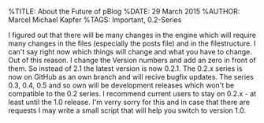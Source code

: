%TITLE: About the Future of pBlog
%DATE: 29 March 2015
%AUTHOR: Marcel Michael Kapfer
%TAGS: Important, 0.2-Series

I figured out that there will be many changes in the engine which will require many changes in the files (especially the posts file) and in the filestructure. I can't say right now which things will change and what you have to change. Out of this reason. I change the Version numbers and add an zero in front of them. So instead of 2.1 the latest version is now 0.2.1. The 0.2.x series is now on GitHub as an own branch and will recive bugfix updates. The series 0.3, 0.4, 0.5 and so own will be development releases which won't be compatible to the 0.2 series. I recommend current users to stay on 0.2.x - at least until the 1.0 release. I'm verry sorry for this and in case that there are requests I may write a small script that will help you switch to version 1.0.